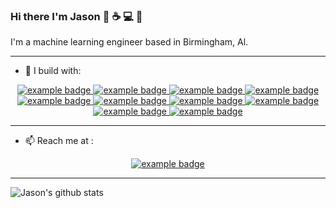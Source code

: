 ### Hi there I'm Jason :robot: :coffee: :computer: :tada:


I'm a machine learning engineer based in Birmingham, Al.

--------------------------


- :construction:  I build with:
<p align="center">
    <a href="https://www.python.org/">
      <img src="raw.githubusercontent.com/jmeisele/jmeisele/master/svg/dev/languages/python.svg" alt="example badge" style="vertical-align:top margin:6px 4px">
    </a>
    <a href="https://developer.mozilla.org/en-US/docs/Web/HTML">
      <img src="raw.githubusercontent.com/jmeisele/jmeisele/master/svg/dev/languages/html.svg" alt="example badge" style="vertical-align:top margin:6px 4px">
    </a>
    <a href="https://developer.mozilla.org/en-US/docs/Web/CSS">
      <img src="raw.githubusercontent.com/jmeisele/jmeisele/master/svg/dev/languages/css3.svg" alt="example badge" style="vertical-align:top margin:6px 4px">
    </a>
    <a href="https://developer.mozilla.org/en-US/docs/Web/JavaScript">
      <img src="raw.githubusercontent.com/jmeisele/jmeisele/master/svg/dev/languages/js.svg" alt="example badge" style="vertical-align:top margin:6px 4px">
    </a>
    <a href="https://aws.amazon.com/">
      <img src="raw.githubusercontent.com/jmeisele/jmeisele/master/svg/dev/services/aws.svg" alt="example badge" style="vertical-align:top margin:6px 4px">
    </a>
    <a href="https://www.gnu.org/software/bash/">
      <img src="raw.githubusercontent.com/jmeisele/jmeisele/master/svg/dev/tools/bash.svg" alt="example badge" style="vertical-align:top margin:6px 4px">
    </a>
    <a href="https://code.visualstudio.com/">
      <img src="raw.githubusercontent.com/jmeisele/jmeisele/master/svg/dev/tools/visualstudio_code.svg" alt="example badge" style="vertical-align:top margin:6px 4px">
    </a>
    <a href="https://www.docker.com/">
      <img src="raw.githubusercontent.com/jmeisele/jmeisele/master/svg/dev/services/dockerhub.svg" alt="example badge" style="vertical-align:top margin:6px 4px">
    </a>
    <a href="https://kubernetes.io/">
      <img src="raw.githubusercontent.com/jmeisele/jmeisele/master/svg/dev/services/kubernetes.svg" alt="example badge" style="vertical-align:top margin:6px 4px">
    </a>
    <a href="https://www.raspberrypi.org/">
      <img src="raw.githubusercontent.com/jmeisele/jmeisele/master/svg/devices/raspberrypi.svg" alt="example badge" style="vertical-align:top margin:6px 4px">
    </a>
</p>

--------------------------

- 📫 Reach me at : 
<p align="center">
  <a href="https://www.linkedin.com/in/data-jason/">
    <img src="raw.githubusercontent.com/jmeisele/jmeisele/master/svg/social/linkedin.svg" alt="example badge" style="vertical-align:top margin:6px 4px">
  </a>  
</p>

-------------------------
![Jason's github stats](https://github-readme-stats.vercel.app/api?username=jmeisele&show_icons=true&theme=dark)
